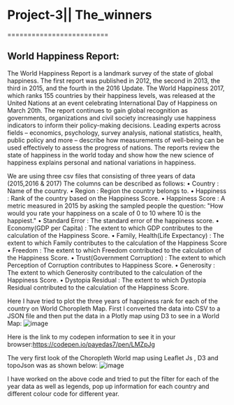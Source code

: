 # Project-3|| The_winners
=========================
## World Happiness Report:

The World Happiness Report is a landmark survey of the state of global happiness. The first report was published in 2012, the second in 2013, the third in 2015, and the fourth in the 2016 Update. The World Happiness 2017, which ranks 155 countries by their happiness levels, was released at the United Nations at an event celebrating International Day of Happiness on March 20th. The report continues to gain global recognition as governments, organizations and civil society increasingly use happiness indicators to inform their policy-making decisions. Leading experts across fields – economics, psychology, survey analysis, national statistics, health, public policy and more – describe how measurements of well-being can be used effectively to assess the progress of nations. The reports review the state of happiness in the world today and show how the new science of happiness explains personal and national variations in happiness.

We are using three csv files that consisting of three years of data (2015,2016 & 2017)
The columns can be described as follows:
•	Country : Name of the country.
•	Region : Region the country belongs to.
•	Happiness : Rank of the country based on the Happiness Score.
•	Happiness Score : A metric measured in 2015 by asking the sampled people the question: "How would you rate your happiness on                     a scale of 0 to 10 where 10 is the happiest."
•	Standard Error : The standard error of the happiness score.
•	Economy(GDP per Capita) : The extent to which GDP contributes to the calculation of the Happiness Score.
•	Family, Health(Life Expectancy) : The extent to which Family contributes to the calculation of the Happiness Score
•	Freedom : The extent to which Freedom contributed to the calculation of the Happiness Score.
•	Trust(Government Corruption) : The extent to which Perception of Corruption contributes to Happiness Score.
•	Generosity : The extent to which Generosity contributed to the calculation of the Happiness Score.
•	Dystopia Residual : The extent to which Dystopia Residual contributed to the calculation of the Happiness Score.

Here I have tried to plot the three years of happiness rank for each of the country on World Choropleth Map.
First I converted the data into CSV to a JSON file and then put the data in a Plotly map using D3 to see in a World Map:
![image](https://user-images.githubusercontent.com/41707119/50077761-4cc0fa80-01b3-11e9-9e7a-18de7c6bc5a8.png)

Here is the link to my codepen information to see it in your browser:https://codepen.io/payedas7/pen/LMZpJg

The very first look of the Choropleth World map using Leaflet Js , D3 and topoJson was as shown below:
![image](https://user-images.githubusercontent.com/41707119/50077868-93165980-01b3-11e9-801a-b9fea161417e.png)

I have worked on the above code and tried to put the filter for each of the year data as well as legends, pop up information for each country and different colour code for different year.
